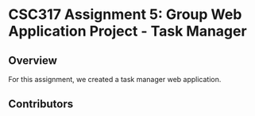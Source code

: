 # CSC317 Assignment 5: Group Web Application Project - Task Manager

## Overview

For this assignment, we created a task manager web application.

## Contributors

